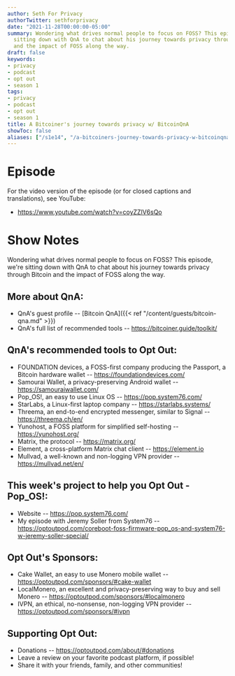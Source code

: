 ```yaml
---
author: Seth For Privacy
authorTwitter: sethforprivacy
date: "2021-11-28T00:00:00-05:00"
summary: Wondering what drives normal people to focus on FOSS? This episode, we're
  sitting down with QnA to chat about his journey towards privacy through Bitcoin
  and the impact of FOSS along the way.
draft: false
keywords:
- privacy
- podcast
- opt out
- season 1
tags:
- privacy
- podcast
- opt out
- season 1
title: A Bitcoiner's journey towards privacy w/ BitcoinQnA
showToc: false
aliases: ["/s1e14", "/a-bitcoiners-journey-towards-privacy-w-bitcoinqna"]
---
```


# Episode

<div id="buzzsprout-player-9626656"></div><script src="https://www.buzzsprout.com/1790481/9626656-a-bitcoiner-s-journey-towards-privacy-w-bitcoinqna.js?container_id=buzzsprout-player-9626656&player=small" type="text/javascript" charset="utf-8"></script>

For the video version of the episode (or for closed captions and translations), see YouTube: 

- <https://www.youtube.com/watch?v=coyZZlV6sQo>

# Show Notes

Wondering what drives normal people to focus on FOSS? This episode, we're sitting down with QnA to chat about his journey towards privacy through Bitcoin and the impact of FOSS along the way.

## More about QnA:

- QnA's guest profile -- [Bitcoin QnA]({{< ref "/content/guests/bitcoin-qna.md" >}})
- QnA's full list of recommended tools -- https://bitcoiner.guide/toolkit/

## QnA's recommended tools to Opt Out:

- FOUNDATION devices, a FOSS-first company producing the Passport, a Bitcoin hardware wallet -- https://foundationdevices.com/
- Samourai Wallet, a privacy-preserving Android wallet -- https://samouraiwallet.com/
- Pop_OS!, an easy to use Linux OS -- https://pop.system76.com/
- StarLabs, a Linux-first laptop company -- https://starlabs.systems/
- Threema, an end-to-end encrypted messenger, similar to Signal -- https://threema.ch/en/
- Yunohost, a FOSS platform for simplified self-hosting -- https://yunohost.org/
- Matrix, the protocol -- https://matrix.org/
- Element, a cross-platform Matrix chat client -- https://element.io
- Mullvad, a well-known and non-logging VPN provider -- https://mullvad.net/en/

## This week's project to help you Opt Out - Pop_OS!:

- Website -- https://pop.system76.com/
- My episode with Jeremy Soller from System76 -- https://optoutpod.com/coreboot-foss-firmware-pop_os-and-system76-w-jeremy-soller-special/

## Opt Out's Sponsors:

- Cake Wallet, an easy to use Monero mobile wallet -- https://optoutpod.com/sponsors/#cake-wallet
- LocalMonero, an excellent and privacy-preserving way to buy and sell Monero -- https://optoutpod.com/sponsors/#localmonero
- IVPN, an ethical, no-nonsense, non-logging VPN provider -- https://optoutpod.com/sponsors/#ivpn

## Supporting Opt Out:

- Donations -- https://optoutpod.com/about/#donations
- Leave a review on your favorite podcast platform, if possible!
- Share it with your friends, family, and other communities!

